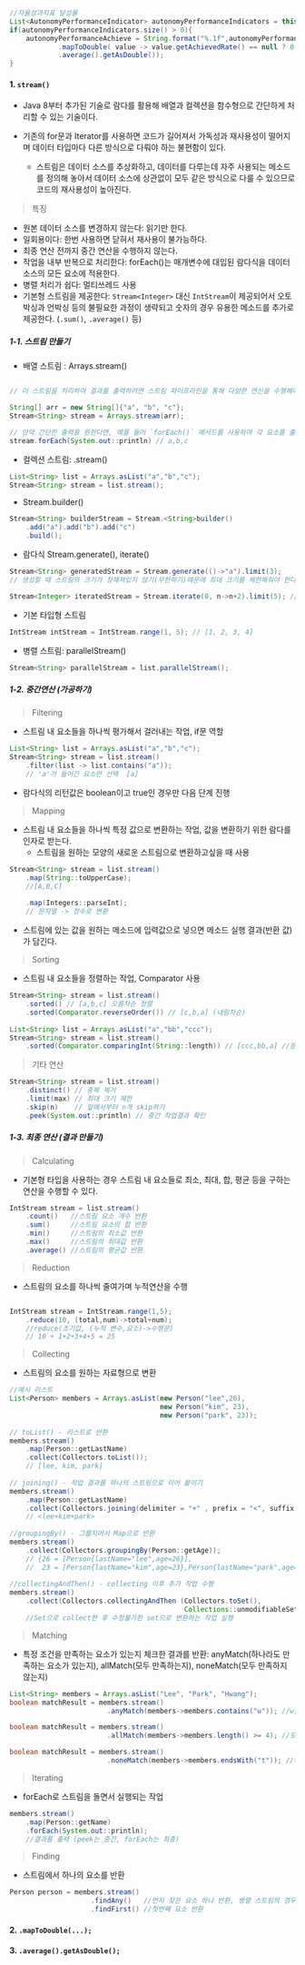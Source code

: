 
```java
//자율성과지표 달성률  
List<AutonomyPerformanceIndicator> autonomyPerformanceIndicators = this.projectMapper.selectAutonomyPerformanceIndicatorList(year, null, null);  
if(autonomyPerformanceIndicators.size() > 0){  
    autonomyPerformanceAchieve = String.format("%.1f",autonomyPerformanceIndicators.stream()  
            .mapToDouble( value -> value.getAchievedRate() == null ? 0 : value.getAchievedRate())  
            .average().getAsDouble());  
}
```

#### 1. `stream()`

- Java 8부터 추가된 기술로 람다를 활용해 배열과 컬렉션을 함수형으로 간단하게 처리할 수 있는 기술이다.

- 기존의 for문과 Iterator를 사용하면 코드가 길어져서 가독성과 재사용성이 떨어지며 데이터 타입마다 다른 방식으로 다뤄야 하는 불편함이 있다.  
	- 스트림은 데이터 소스를 추상화하고, 데이터를 다루는데 자주 사용되는 메소드를 정의해 놓아서 데이터 소스에 상관없이 모두 같은 방식으로 다룰 수 있으므로 코드의 재사용성이 높아진다.

> 특징
- 원본 데이터 소스를 변경하지 않는다: 읽기만 한다.
- 일회용이다: 한번 사용하면 닫혀서 재사용이 불가능하다.
- 최종 연산 전까지 중간 연산을 수행하지 않는다.
- 작업을 내부 반복으로 처리한다: forEach()는 매개변수에 대입된 람다식을 데이터 소스의 모든 요소에 적용한다.
- 병렬 처리가 쉽다: 멀티쓰레드 사용
- 기본형 스트림을 제공한다: `Stream<Integer>` 대신 `IntStream`이 제공되어서 오토박싱과 언박싱 등의 불필요한 과정이 생략되고 숫자의 경우 유용한 메소드를 추가로 제공한다. (`.sum()`, `.average()` 등)



#####  1-1. 스트림 만들기

- 배열 스트림 : Arrays.stream()

```java

// 이 스트림을 처리하여 결과를 출력하려면 스트림 파이프라인을 통해 다양한 연산을 수행해야 합니다. 이 연산에는 매핑, 필터링, 정렬, 집계 등이 포함될 수 있습니다. 따라서 출력 결과는 이러한 연산의 결과에 따라 달라집니다.

String[] arr = new String[]{"a", "b", "c"};
Stream<String> stream = Arrays.stream(arr);

// 만약 간단한 출력을 원한다면, 예를 들어 `forEach()` 메서드를 사용하여 각 요소를 출력할 수 있습니다:
stream.forEach(System.out::println) // a,b,c
```

- 컬렉션 스트림: .stream()

```java
List<String> list = Arrays.asList("a","b","c");
Stream<String> stream = list.stream();
```

- Stream.builder()

```java
Stream<String> builderStream = Stream.<String>builder()
    .add("a").add("b").add("c")
    .build(); 
```

- 람다식 Stream.generate(), iterate()

```java
Stream<String> generatedStream = Stream.generate(()->"a").limit(3);
// 생성할 때 스트림의 크기가 정해져있지 않기(무한하기)때문에 최대 크기를 제한해줘야 한다.

Stream<Integer> iteratedStream = Stream.iterate(0, n->n+2).limit(5); //0,2,4,6,8
```

- 기본 타입형 스트림

```java
IntStream intStream = IntStream.range(1, 5); // [1, 2, 3, 4]
```

- 병렬 스트림: parallelStream()

```java
Stream<String> parallelStream = list.parallelStream();
```


##### 1-2. 중간연산 (가공하기)

> Filtering
- 스트림 내 요소들을 하나씩 평가해서 걸러내는 작업, if문 역할

```java
List<String> list = Arrays.asList("a","b","c");
Stream<String> stream = list.stream()
	.filter(list -> list.contains("a"));
    // 'a'가 들어간 요소만 선택  [a]
```

- 람다식의 리턴값은 boolean이고 true인 경우만 다음 단계 진행

> Mapping
- 스트림 내 요소들을 하나씩 특정 값으로 변환하는 작업, 값을 변환하기 위한 람다를 인자로 받는다.  
	- 스트림을 원하는 모양의 새로운 스트림으로 변환하고싶을 때 사용

```java
Stream<String> stream = list.stream()
	.map(String::toUpperCase);
	//[A,B,C]
    
    .map(Integers::parseInt);
    // 문자열 -> 정수로 변환
```

- 스트림에 있는 값을 원하는 메소드에 입력값으로 넣으면 메소드 실행 결과(반환 값)가 담긴다.

> Sorting
- 스트림 내 요소들을 정렬하는 작업, Comparator 사용

```java
Stream<String> stream = list.stream()
	.sorted() // [a,b,c] 오름차순 정렬
    .sorted(Comparator.reverseOrder()) // [c,b,a] (내림차순)
    
List<String> list = Arrays.asList("a","bb","ccc");
Stream<String> stream = list.stream()
	.sorted(Comparator.comparingInt(String::length)) // [ccc,bb,a] //문자열 길이 기준 정렬
```

>  기타 연산
```java
Stream<String> stream = list.stream()
	.distinct() // 중복 제거
    .limit(max) // 최대 크기 제한
    .skip(n)    // 앞에서부터 n개 skip하기
    .peek(System.out::println) // 중간 작업결과 확인
```


##### 1-3. 최종 연산 (결과 만들기)

> Calculating
- 기본형 타입을 사용하는 경우 스트림 내 요소들로 최소, 최대, 합, 평균 등을 구하는 연산을 수행할 수 있다.

```java
IntStream stream = list.stream()
	.count()   //스트림 요소 개수 반환
    .sum()     //스트림 요소의 합 반환
    .min()     //스트림의 최소값 반환
    .max()     //스트림의 최대값 반환
    .average() //스트림의 평균값 반환
```

>Reduction
- 스트림의 요소를 하나씩 줄여가며 누적연산을 수행

```java

IntStream stream = IntStream.range(1,5);
	.reduce(10, (total,num)->total+num);
    //reduce(초기값, (누적 변수,요소)->수행문)
    // 10 + 1+2+3+4+5 = 25
```

> Collecting
- 스트림의 요소를 원하는 자료형으로 변환

```java
//예시 리스트
List<Person> members = Arrays.asList(new Person("lee",26),
									 new Person("kim", 23),
									 new Person("park", 23));
                    
// toList() - 리스트로 반환
members.stream()
	.map(Person::getLastName)
    .collect(Collectors.toList());
    // [lee, kim, park]
    
// joining() - 작업 결과를 하나의 스트링으로 이어 붙이기
members.stream()
	.map(Person::getLastName)
    .collect(Collectors.joining(delimiter = "+" , prefix = "<", suffix = ">");
    // <lee+kim+park>
    
//groupingBy() - 그룹지어서 Map으로 반환
members.stream()
	.collect(Collectors.groupingBy(Person::getAge));
	// {26 = [Person{lastName="lee",age=26}],
    //  23 = [Person{lastName="kim",age=23},Person{lastName="park",age=23}]}
    
//collectingAndThen() - collecting 이후 추가 작업 수행
members.stream()
	.collect(Collectors.collectingAndThen (Collectors.toSet(),
    									   Collections::unmodifiableSet));
	//Set으로 collect한 후 수정불가한 set으로 변환하는 작업 실행
```

> Matching
- 특정 조건을 만족하는 요소가 있는지 체크한 결과를 반환: anyMatch(하나라도 만족하는 요소가 있는지), allMatch(모두 만족하는지), noneMatch(모두 만족하지 않는지)

```java
List<String> members = Arrays.asList("Lee", "Park", "Hwang");
boolean matchResult = members.stream()
						.anyMatch(members->members.contains("w")); //w를 포함하는 요소가 있는지, True

boolean matchResult = members.stream()
						.allMatch(members->members.length() >= 4); //모든 요소의 길이가 4 이상인지, False

boolean matchResult = members.stream()
						.noneMatch(members->members.endsWith("t")); //t로 끝나는 요소가 하나도 없는지, True
```

> Iterating
- forEach로 스트림을 돌면서 실행되는 작업

```java
members.stream()
	.map(Person::getName)
    .forEach(System.out::println);
    //결과를 출력 (peek는 중간, forEach는 최종)
```

> Finding
- 스트림에서 하나의 요소를 반환

```java
Person person = members.stream()
					.findAny()   //먼저 찾은 요소 하나 반환, 병렬 스트림의 경우 첫번째 요소가 보장되지 않음
                    .findFirst() //첫번째 요소 반환
```


#### 2. `.mapToDouble(...);`


#### 3. `.average().getAsDouble();`